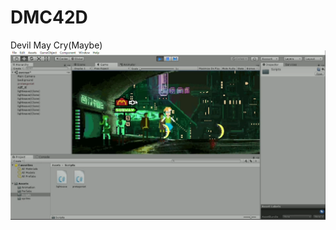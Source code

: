 # DMC42D
Devil May Cry(Maybe)  
![dmc](https://github.com/leonardozcm/DMC42D/blob/master/20200420232628.png) 
